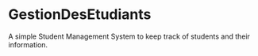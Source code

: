 # GestionDesEtudiants
A simple Student Management System to keep track of students and their information.
